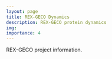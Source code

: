 ```yaml
---
layout: page
title: REX-GECO Dynamics
description: REX-GECO protein dynamics
img: 
importance: 4
---
```


REX-GECO project information.